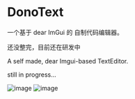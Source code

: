 # DonoText

一个基于 dear ImGui 的 自制代码编辑器。

还没整完，目前还在研发中

A self made, dear Imgui-based TextEditor.

still in progress...

![image](https://github.com/moso31/DonoText/assets/15684115/fac4eaec-524a-4936-aab8-99582d28775b)
![image](https://github.com/moso31/DonoText/assets/15684115/d1bc6d0a-2335-4c5a-ba59-9a25154308ea)
